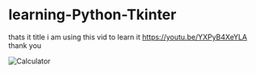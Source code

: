 # learning-Python-Tkinter
thats it title i am using this  vid to learn it 
https://youtu.be/YXPyB4XeYLA
thank you


![Calculator](https://github.com/[username]/[reponame]/blob/[branch]/image.jpg?raw=true)
